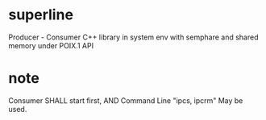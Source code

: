 # superline
Producer - Consumer C++ library in system env with semphare and shared memory under POIX.1 API

# note
Consumer SHALL start first, AND Command Line "ipcs, ipcrm" May be used.
